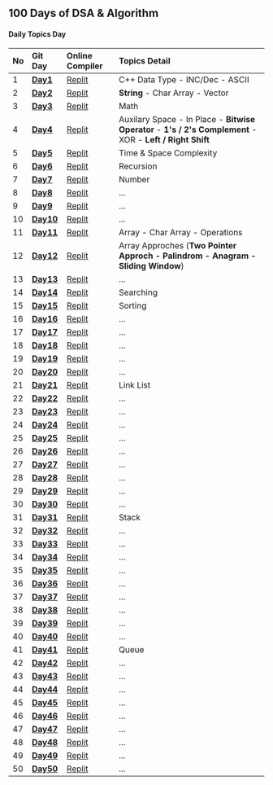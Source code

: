 
## 100 Days of DSA & Algorithm

#### Daily Topics Day

| No  | Git Day  | Online Compiler |  Topics Detail |
| :-- | :------- | :-------------- | :-------------- |
| 1   | **[Day1](https://github.com/ahsan-chy/100-Days-of-DSA-Algorithm/tree/master/Day%201)** | [Replit]() | C++ Data Type - INC/Dec - ASCII |
| 2   | **[Day2](https://github.com/ahsan-chy/100-Days-of-DSA-Algorithm/blob/master/Day%202)** | [Replit]() | **String** - Char Array - Vector |
| 3   | **[Day3](https://github.com/ahsan-chy/100-Days-of-DSA-Algorithm/tree/master/Day%203)** | [Replit]() | Math |
| 4   | **[Day4](https://github.com/ahsan-chy/100-Days-of-DSA-Algorithm/tree/master/Day%204)** | [Replit]() | Auxilary Space - In Place - **Bitwise Operator** - **1's / 2's Complement** - XOR - **Left / Right Shift** |
| 5   | **[Day5](https://github.com/ahsan-chy/100-Days-of-DSA-Algorithm/tree/master/Day%205)** | [Replit]() | Time & Space Complexity |
| 6   | **[Day6](https://github.com/ahsan-chy/100-Days-of-DSA-Algorithm/tree/master/Day%206)** | [Replit]() | Recursion |
| 7   | **[Day7](https://github.com/ahsan-chy/100-Days-of-DSA-Algorithm/tree/master/Day%207)** | [Replit]() | Number|
| 8   | **[Day8](https://github.com/ahsan-chy/100-Days-of-DSA-Algorithm/tree/master/Day%208)** | [Replit]() | ... |
| 9   | **[Day9](https://github.com/ahsan-chy/100-Days-of-DSA-Algorithm/tree/master/Day%209)** | [Replit]() | ... |
| 10   | **[Day10](https://github.com/ahsan-chy/100-Days-of-DSA-Algorithm/tree/master/Day%2010)** | [Replit]() | ... |
| 11   | **[Day11](https://github.com/ahsan-chy/100-Days-of-DSA-Algorithm/tree/master/Day%2011)** | [Replit](https://replit.com/@ahaniqbal?path=folder/100%20Days%20DSA%20with%20C%2B%2B/Day%2011%20-%20Array) | Array - Char Array - Operations |
| 12   | **[Day12](https://github.com/ahsan-chy/100-Days-of-DSA-Algorithm/tree/master/Day%2012)** | [Replit]() | Array Approches (**Two Pointer Approch - Palindrom - Anagram - Sliding Window**) |
| 13   | **[Day13](https://github.com/ahsan-chy/100-Days-of-DSA-Algorithm/tree/master/Day%2013)** | [Replit]() | ... |
| 14   | **[Day14](https://github.com/ahsan-chy/100-Days-of-DSA-Algorithm/tree/master/Day%2014)** | [Replit]() | Searching |
| 15   | **[Day15](https://github.com/ahsan-chy/100-Days-of-DSA-Algorithm/tree/master/Day%2015)** | [Replit]() | Sorting |
| 16   | **[Day16](https://github.com/ahsan-chy/100-Days-of-DSA-Algorithm/tree/master/Day%2016)** | [Replit]() | ... |
| 17   | **[Day17](https://github.com/ahsan-chy/100-Days-of-DSA-Algorithm/tree/master/Day%2017)** | [Replit]() | ... |
| 18   | **[Day18](https://github.com/ahsan-chy/100-Days-of-DSA-Algorithm/tree/master/Day%2018)** | [Replit]() | ... |
| 19   | **[Day19](https://github.com/ahsan-chy/100-Days-of-DSA-Algorithm/tree/master/Day%2019)** | [Replit]() | ... |
| 20   | **[Day20](https://github.com/ahsan-chy/100-Days-of-DSA-Algorithm/tree/master/Day%2020)** | [Replit]() | ... |
| 21   | **[Day21](https://github.com/ahsan-chy/100-Days-of-DSA-Algorithm/tree/master/Day%2021)** | [Replit](https://replit.com/@ahaniqbal?path=folder/100%20Days%20DSA%20with%20C%2B%2B/Day%2021%20-%20Link%20List) | Link List |
| 22   | **[Day22](https://github.com/ahsan-chy/100-Days-of-DSA-Algorithm/tree/master/Day%2022)** | [Replit]() | ... |
| 23   | **[Day23](https://github.com/ahsan-chy/100-Days-of-DSA-Algorithm/tree/master/Day%2023)** | [Replit]() | ... |
| 24   | **[Day24](https://github.com/ahsan-chy/100-Days-of-DSA-Algorithm/tree/master/Day%2024)** | [Replit]() | ... |
| 25   | **[Day25](https://github.com/ahsan-chy/100-Days-of-DSA-Algorithm/tree/master/Day%2025)** | [Replit]() | ... |
| 26   | **[Day26](https://github.com/ahsan-chy/100-Days-of-DSA-Algorithm/tree/master/Day%2026)** | [Replit]() | ... |
| 27   | **[Day27](https://github.com/ahsan-chy/100-Days-of-DSA-Algorithm/tree/master/Day%2027)** | [Replit]() | ... |
| 28   | **[Day28](https://github.com/ahsan-chy/100-Days-of-DSA-Algorithm/tree/master/Day%2028)** | [Replit]() | ... |
| 29   | **[Day29](https://github.com/ahsan-chy/100-Days-of-DSA-Algorithm/tree/master/Day%2029)** | [Replit]() | ... |
| 30   | **[Day30](https://github.com/ahsan-chy/100-Days-of-DSA-Algorithm/tree/master/Day%2030)** | [Replit]() | ... |
| 31   | **[Day31](https://github.com/ahsan-chy/100-Days-of-DSA-Algorithm/tree/master/Day%2031)** | [Replit]() | Stack |
| 32   | **[Day32](https://github.com/ahsan-chy/100-Days-of-DSA-Algorithm/tree/master/Day%2032)** | [Replit]() | ... |
| 33   | **[Day33](https://github.com/ahsan-chy/100-Days-of-DSA-Algorithm/tree/master/Day%2033)** | [Replit]() | ... |
| 34   | **[Day34](https://github.com/ahsan-chy/100-Days-of-DSA-Algorithm/tree/master/Day%2034)** | [Replit]() | ... |
| 35   | **[Day35](https://github.com/ahsan-chy/100-Days-of-DSA-Algorithm/tree/master/Day%2035)** | [Replit]() | ... |
| 36   | **[Day36](https://github.com/ahsan-chy/100-Days-of-DSA-Algorithm/tree/master/Day%2036)** | [Replit]() | ... |
| 37   | **[Day37](https://github.com/ahsan-chy/100-Days-of-DSA-Algorithm/tree/master/Day%2037)** | [Replit]() | ... |
| 38   | **[Day38](https://github.com/ahsan-chy/100-Days-of-DSA-Algorithm/tree/master/Day%2038)** | [Replit]() | ... |
| 39   | **[Day39](https://github.com/ahsan-chy/100-Days-of-DSA-Algorithm/tree/master/Day%2039)** | [Replit]() | ... |
| 40   | **[Day40](https://github.com/ahsan-chy/100-Days-of-DSA-Algorithm/tree/master/Day%2040)** | [Replit]() | ... |
| 41   | **[Day41](https://github.com/ahsan-chy/100-Days-of-DSA-Algorithm/tree/master/Day%2041)** | [Replit]() | Queue |
| 42   | **[Day42](https://github.com/ahsan-chy/100-Days-of-DSA-Algorithm/tree/master/Day%2042)** | [Replit]() | ... |
| 43   | **[Day43](https://github.com/ahsan-chy/100-Days-of-DSA-Algorithm/tree/master/Day%2043)** | [Replit]() | ... |
| 44   | **[Day44](https://github.com/ahsan-chy/100-Days-of-DSA-Algorithm/tree/master/Day%2044)** | [Replit]() | ... |
| 45   | **[Day45](https://github.com/ahsan-chy/100-Days-of-DSA-Algorithm/tree/master/Day%2045)** | [Replit]() | ... |
| 46   | **[Day46](https://github.com/ahsan-chy/100-Days-of-DSA-Algorithm/tree/master/Day%2046)** | [Replit]() | ... |
| 47   | **[Day47](https://github.com/ahsan-chy/100-Days-of-DSA-Algorithm/tree/master/Day%2047)** | [Replit]() | ... |
| 48   | **[Day48](https://github.com/ahsan-chy/100-Days-of-DSA-Algorithm/tree/master/Day%2048)** | [Replit]() | ... |
| 49   | **[Day49](https://github.com/ahsan-chy/100-Days-of-DSA-Algorithm/tree/master/Day%2049)** | [Replit]() | ... |
| 50   | **[Day50](https://github.com/ahsan-chy/100-Days-of-DSA-Algorithm/tree/master/Day%2050)** | [Replit]() | ... |